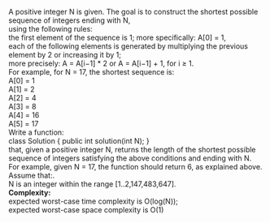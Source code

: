 A positive integer N is given. The goal is to construct the shortest possible sequence of integers ending with N,<br>
using the following rules:<br>
the first element of the sequence is 1; more specifically: A[0] = 1,<br>
each of the following elements is generated by multiplying the previous element by 2 or increasing it by 1;
<br>more precisely: A = A[i−1] * 2 or A = A[i−1] + 1, for i ≥ 1.<br>
For example, for N = 17, the shortest sequence is:<br>
  A[0] = 1<br>
  A[1] = 2<br>
  A[2] = 4<br>
  A[3] = 8<br>
  A[4] = 16<br>
  A[5] = 17<br>
Write a function:<br>
class Solution { public int solution(int N); }<br>
that, given a positive integer N, returns the length of the shortest possible sequence of integers satisfying the above conditions and ending with N.<br>
For example, given N = 17, the function should return 6, as explained above.<br>
Assume that:.<br>
N is an integer within the range [1..2,147,483,647].<br>
<b>Complexity:</b><br>
expected worst-case time complexity is O(log(N));<br>
expected worst-case space complexity is O(1)<br>
